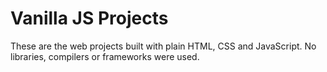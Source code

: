 # Vanilla JS Projects

These are the web projects built with plain HTML, CSS and JavaScript. No libraries, compilers or frameworks were used.
